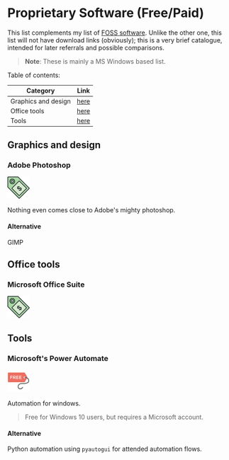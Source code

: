 # Proprietary Software (Free/Paid)

This list complements my list of [FOSS software](./Software.md). Unlike the other one, this list will not have download links (obviously); this is a very brief catalogue, intended for later referrals and possible comparisons.

> **Note**:
> These is mainly a MS Windows based list.

Table of contents:

Category | Link
-|-
Graphics and design | [here](#graphics-and-design)
Office tools | [here](#office-tools)
Tools | [here](#tools)

## Graphics and design

### Adobe Photoshop

![paid](.src/paid.png)

Nothing even comes close to Adobe's mighty photoshop.

#### Alternative

GIMP

## Office tools

### Microsoft Office Suite

![paid](.src/paid.png)

## Tools

### Microsoft's Power Automate

![free](.src/free.png)

Automation for windows.

> Free for Windows 10 users, but requires a Microsoft account.

#### Alternative

Python automation using `pyautogui` for attended automation flows.
